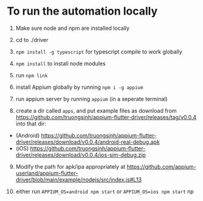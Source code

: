 # To run the automation locally

1. Make sure node and npm are installed locally
2. cd to ./driver
3. `npm install -g typescript` for typescript compile to work globally
4. `npm install` to install node modules 
5. run `npm link`
6. install Appium globally by running `npm i -g appium`
7. run appium server by running `appium` (in a seperate terminal)

8. create a dir called `apps`, and put example files as download from https://github.com/truongsinh/appium-flutter-driver/releases/tag/v0.0.4 into that dir:
- (Android) https://github.com/truongsinh/appium-flutter-driver/releases/download/v0.0.4/android-real-debug.apk
- (iOS) https://github.com/truongsinh/appium-flutter-driver/releases/download/v0.0.4/ios-sim-debug.zip

9. Modify the path for apk/ipa appropriately at https://github.com/appium-userland/appium-flutter-driver/blob/main/example/nodejs/src/index.js#L13

10. either run `APPIUM_OS=android npm start` or `APPIUM_OS=ios npm start`
np